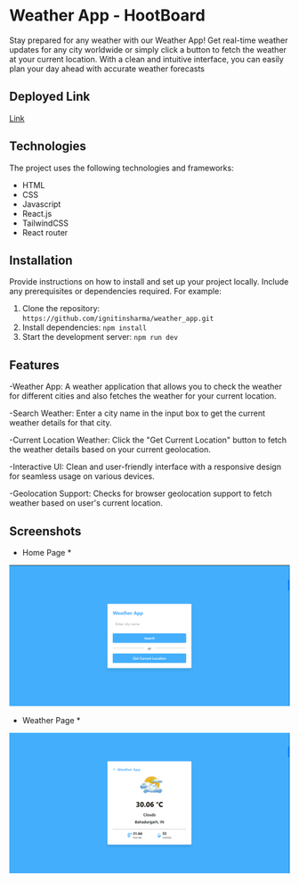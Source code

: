 # Weather App - HootBoard

Stay prepared for any weather with our Weather App! Get real-time weather updates for any city worldwide or simply click a button to fetch the weather at your current location. With a clean and intuitive interface, you can easily plan your day ahead with accurate weather forecasts

## Deployed Link

[Link](https://weather-app-gamma-snowy.vercel.app/)

## Technologies

The project uses the following technologies and frameworks:

- HTML
- CSS
- Javascript
- React.js
- TailwindCSS
- React router

## Installation

Provide instructions on how to install and set up your project locally. Include any prerequisites or dependencies required. For example:

1. Clone the repository: `https://github.com/ignitinsharma/weather_app.git`
2. Install dependencies: `npm install`
3. Start the development server: `npm run dev`

## Features

-Weather App: A weather application that allows you to check the weather for different cities and also fetches the weather for your current location.

-Search Weather: Enter a city name in the input box to get the current weather details for that city.

-Current Location Weather: Click the "Get Current Location" button to fetch the weather details based on your current geolocation.

-Interactive UI: Clean and user-friendly interface with a responsive design for seamless usage on various devices.

-Geolocation Support: Checks for browser geolocation support to fetch weather based on user's current location.

## Screenshots

- Home Page \*

![Screenshot 1](/redmeImages/img1.png)

- Weather Page \*

![Screenshot 2](./redmeImages/img2.png)
